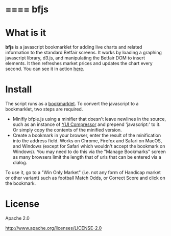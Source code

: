 ====
bfjs
====

What is it
==========

**bfjs** is a javascript bookmarklet for adding live charts and related information to the 
standard Betfair screens.  It works by loading a graphing javascript library, d3.js, and 
manipulating the Betfair DOM to insert elements.  It then refreshes market prices and 
updates the chart every second.  You can see it in action [here](http://vimeo.com/65465492).

Install
=======

The script runs as a [bookmarklet](http://en.wikipedia.org/wiki/Bookmarklet).
To convert the javascript to a bookmarklet, two steps are required.
  * Minifiy bfpie.js using a minifier that doesn't leave newlines in the source, such as
an instance of  [YUI Compressor](http://refresh-sf.com/yui/) and prepend 'javascript:' to it.  
Or simply copy the contents of the minified version.
  * Create a bookmark in your browser, enter the result of the minification into the address 
field.  Works on Chrome, Firefox and Safari on MacOS, and Windows (except for Safari which 
wouldn't accept the bookmark on Windows).  You may need to do this via the "Manage Bookmarks"
screen as many browsers limit the length that of urls that can be entered via a dialog.

To use it, go to a "Win Only Market" (i.e. not any form of Handicap market or other
variant) such as football Match Odds, or Correct Score and click on the bookmark.

License
=======

Apache 2.0

http://www.apache.org/licenses/LICENSE-2.0


